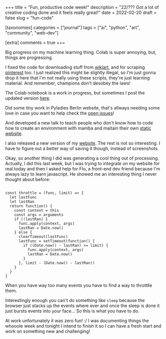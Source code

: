 +++
title = "Fun, productive code week!"
description = "22/??? Got a lot of creative coding done and it feels really great!"
date = 2022-02-20
draft = false
slug = "fun-code"

[taxonomies]
categories = ["journal"]
tags = ["ai", "python", "art", "community", "web-dev"]

[extra]
comments = true
+++

Big progress on my machine learning thing. Colab is super annoying, but, things are progressing.

I fixed the code for downloading stuff from [wikiart](https://github.com/marimeireles/stylegan3/blob/main/wikiart.py), and for scraping [pinterest](https://github.com/marimeireles/pinterest-web-scraper) too. I just realized this might be slightly illegal, so I'm just gonna drop it here that I'm not really using these scripts, they're just learning material. And remember, champions don't desobey the laws!

The Colab notebook is a work in progress, but sometimes I post the updated version [here](https://github.com/marimeireles/stylegan3/blob/main/stylegan3_tattoo_gen.ipynb).

Did some tiny work in Pyladies Berlin website, that's allways needing some love in case you want to help check the [open issues](https://github.com/PyLadiesBerlin/PyLadiesBerlin.github.io/issues)!

And developed a new talk to teach people who don't know how to code how to create an environment with mamba and maitain their own [static website](https://docs.google.com/presentation/d/1hoSefqb4wJy16nCynKQs0cI3iRgjH4-TQ9XItSbcEMU/edit#slide=id.p).

I also released a new version of my [website](https://raw.githubusercontent.com/marimeireles/psychonautgirl/master/old-website/%202022-02-20.png). The rest is not so interesting. I have to figure out a better way of saving it though, instead of screenshots.

Okay, so another thing I did was generating a cool thing out of processing. Actually, I did this last week, but I was trying to integrate on my website for real today and then I asked help for Flo, a front-end dev friend because I'm always lazy to learn javascript. He showed me an interesting thing I never thought about before:

```

const throttle = (func, limit) => {
  let lastFunc
  let lastRan
  return function() {
    const context = this
    const args = arguments
    if (!lastRan) {
      func.apply(context, args)
      lastRan = Date.now()
    } else {
      clearTimeout(lastFunc)
      lastFunc = setTimeout(function() {
        if ((Date.now() - lastRan) >= limit) {
          func.apply(context, args)
          lastRan = Date.now()
        }
      }, limit - (Date.now() - lastRan))
    }
  }
}
```

When you have way too many events you have to find a way to throttlle them.

Interestingly enough you can't do something like `sleep` because the browser just stacks up the events where ever and once the sleep is done it just bursts events into your face... So this is what you have to do.

At work unfortunately it was zero fun! :/
I was documenting things the whooole week and tonight I intend to finish it so I can have a fresh start and work on something new and challenging!
